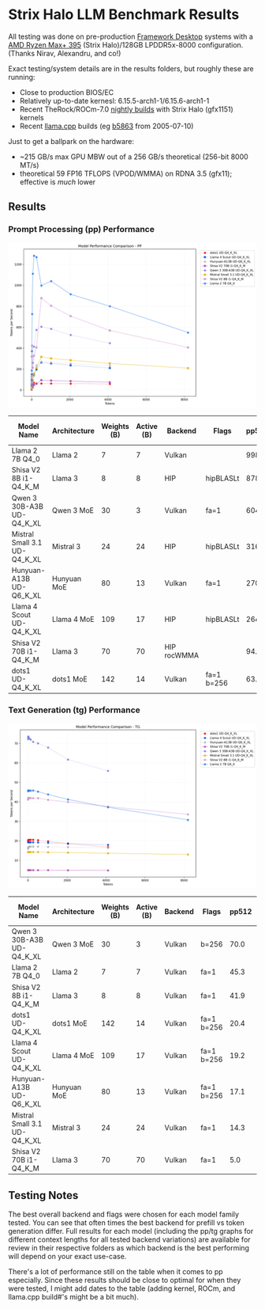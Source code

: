 # Strix Halo LLM Benchmark Results

All testing was done on pre-production [Framework Desktop](https://frame.work/desktop) systems with a [AMD Ryzen Max+ 395](https://www.amd.com/en/products/processors/laptop/ryzen/ai-300-series/amd-ryzen-ai-max-plus-395.html) (Strix Halo)/128GB LPDDR5x-8000 configuration. (Thanks Nirav, Alexandru, and co!)

Exact testing/system details are in the results folders, but roughly these are running:
- Close to production BIOS/EC
- Relatively up-to-date kernesl: 6.15.5-arch1-1/6.15.6-arch1-1
- Recent TheRock/ROCm-7.0 [nightly builds](https://github.com/ROCm/TheRock/releases/) with Strix Halo (gfx1151) kernels
- Recent [llama.cpp](https://github.com/ggml-org/llama.cpp/) builds (eg [b5863](https://github.com/ggml-org/llama.cpp/tree/b5863) from 2005-07-10)

Just to get a ballpark on the hardware:
- ~215 GB/s max GPU MBW out of a 256 GB/s theoretical (256-bit 8000 MT/s)
- theoretical 59 FP16 TFLOPS (VPOD/WMMA) on RDNA 3.5 (gfx11); effective is *much* lower

## Results

### Prompt Processing (pp) Performance
![PP Performance](summary-results-pp.png)

| Model Name                   | Architecture   |   Weights (B) |   Active (B) | Backend     | Flags      |   pp512 |   tg128 |   Memory (Max MiB) |
|------------------------------|----------------|---------------|--------------|-------------|------------|---------|---------|--------------------|
| Llama 2 7B Q4_0              | Llama 2        |             7 |            7 | Vulkan      |            |   998.0 |  1283.4 |               8646 |
| Shisa V2 8B i1-Q4_K_M        | Llama 3        |             8 |            8 | HIP         | hipBLASLt  |   878.2 |   327.6 |               8344 |
| Qwen 3 30B-A3B UD-Q4_K_XL    | Qwen 3 MoE     |            30 |            3 | Vulkan      | fa=1       |   604.8 |   414.6 |              17874 |
| Mistral Small 3.1 UD-Q4_K_XL | Mistral 3      |            24 |           24 | HIP         | hipBLASLt  |   316.9 |   157.2 |              16090 |
| Hunyuan-A13B UD-Q6_K_XL      | Hunyuan MoE    |            80 |           13 | Vulkan      | fa=1       |   270.5 |   136.7 |              69241 |
| Llama 4 Scout UD-Q4_K_XL     | Llama 4 MoE    |           109 |           17 | HIP         | hipBLASLt  |   264.1 |   141.4 |              60934 |
| Shisa V2 70B i1-Q4_K_M       | Llama 3        |            70 |           70 | HIP rocWMMA |            |    94.7 |    48.6 |              42920 |
| dots1 UD-Q4_K_XL             | dots1 MoE      |           142 |           14 | Vulkan      | fa=1 b=256 |    63.1 |    69.4 |              87564 |

### Text Generation (tg) Performance
![TG Performance](summary-results-tg.png)

| Model Name                   | Architecture   |   Weights (B) |   Active (B) | Backend   | Flags      |   pp512 |   tg128 |   Memory (Max MiB) |
|------------------------------|----------------|---------------|--------------|-----------|------------|---------|---------|--------------------|
| Qwen 3 30B-A3B UD-Q4_K_XL    | Qwen 3 MoE     |            30 |            3 | Vulkan    | b=256      |    70.0 |    72.0 |              17719 |
| Llama 2 7B Q4_0              | Llama 2        |             7 |            7 | Vulkan    | fa=1       |    45.3 |    45.8 |               8080 |
| Shisa V2 8B i1-Q4_K_M        | Llama 3        |             8 |            8 | Vulkan    | fa=1       |    41.9 |    42.0 |               6308 |
| dots1 UD-Q4_K_XL             | dots1 MoE      |           142 |           14 | Vulkan    | fa=1 b=256 |    20.4 |    20.6 |              87557 |
| Llama 4 Scout UD-Q4_K_XL     | Llama 4 MoE    |           109 |           17 | Vulkan    | fa=1 b=256 |    19.2 |    19.3 |              60598 |
| Hunyuan-A13B UD-Q6_K_XL      | Hunyuan MoE    |            80 |           13 | Vulkan    | fa=1 b=256 |    17.1 |    17.1 |              69064 |
| Mistral Small 3.1 UD-Q4_K_XL | Mistral 3      |            24 |           24 | Vulkan    | fa=1       |    14.3 |    14.3 |              15755 |
| Shisa V2 70B i1-Q4_K_M       | Llama 3        |            70 |           70 | Vulkan    | fa=1       |     5.0 |     5.0 |              42583 |

## Testing Notes
The best overall backend and flags were chosen for each model family tested. You can see that often times the best backend for prefill vs token generation differ. Full results for each model (including the pp/tg graphs for different context lengths for all tested backend variations) are available for review in their respective folders as which backend is the best performing will depend on your exact use-case.

There's a lot of performance still on the table when it comes to pp especially. Since these results should be close to optimal for when they were tested, I might add dates to the table  (adding kernel, ROCm, and llama.cpp build#'s might be a bit much).
